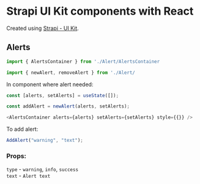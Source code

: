 # Strapi UI Kit components with React

Created using [Strapi - UI Kit](https://www.figma.com/community/file/1050701975985000987).

## Alerts

```js
import { AlertsContainer } from './Alert/AlertsContainer
```

```js
import { newAlert, removeAlert } from './Alert/
```

In component where alert needed:

```js
const [alerts, setAlerts] = useState([]);
```

```js
const addAlert = newAlert(alerts, setAlerts);
```

```js
<AlertsContainer alerts={alerts} setAlerts={setAlerts} style={{}} />
```

To add alert:

```js
AddAlert("warning", "text");
```

### Props:

`type` - `warning`, `info`, `success`<br>
`text` - `Alert text`<br>
